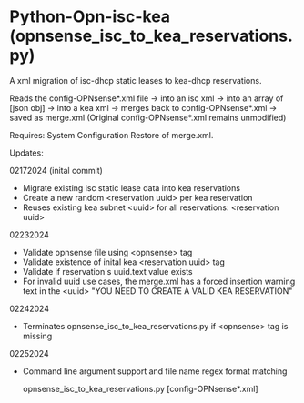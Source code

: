 # Python-Opn-isc-kea (opnsense_isc_to_kea_reservations.py)

A xml migration of isc-dhcp static leases to kea-dhcp reservations.

Reads the config-OPNsense*.xml file -> into an
isc xml -> into an array of [json obj] -> into a kea xml
-> merges back to config-OPNsense*.xml -> saved as merge.xml
 (Original config-OPNsense*.xml remains unmodified)

Requires: System Configuration Restore of merge.xml.

Updates:

02172024 (inital commit)
   - Migrate existing isc static lease data into kea reservations
   - Create a new random \<reservation uuid> per kea reservation
   - Reuses existing kea subnet \<uuid> for all reservations: \<reservation uuid>

02232024
   - Validate opnsense file using \<opnsense> tag
   - Validate existence of inital kea \<reservation uuid> tag
   - Validate if reservation's uuid.text value exists
   - For invalid uuid use cases, the merge.xml
     has a forced insertion warning text in the  \<uuid>  "YOU NEED TO CREATE A VALID KEA RESERVATION"
    
02242024
   - Terminates opnsense_isc_to_kea_reservations.py
    if \<opnsense> tag is missing

02252024
   - Command line argument support and file name regex format matching

     opnsense_isc_to_kea_reservations.py [config-OPNsense*.xml]

     
















